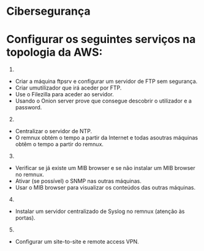 # Cibersegurança
# Configurar os seguintes serviços na topologia da AWS:


1. 

- Criar a máquina ftpsrv e configurar um servidor de FTP sem segurança. 
- Criar umutilizador que irá aceder por FTP. 
- Use o Filezilla para aceder ao servidor. 
- Usando o Onion server prove que consegue descobrir o utilizador e a password.


2. 

- Centralizar o servidor de NTP. 
- O remnux obtém o tempo a partir da Internet e todas asoutras máquinas obtêm o tempo a partir do remnux.


3. 

- Verificar se já existe um MIB browser e se não instalar um MIB browser no remnux.
- Ativar (se possível) o SNMP nas outras máquinas. 
- Usar o MIB browser para visualizar os conteúdos das outras máquinas.


4. 

- Instalar um servidor centralizado de Syslog no remnux (atenção às portas).


5.

- Configurar um site-to-site e remote access VPN.
